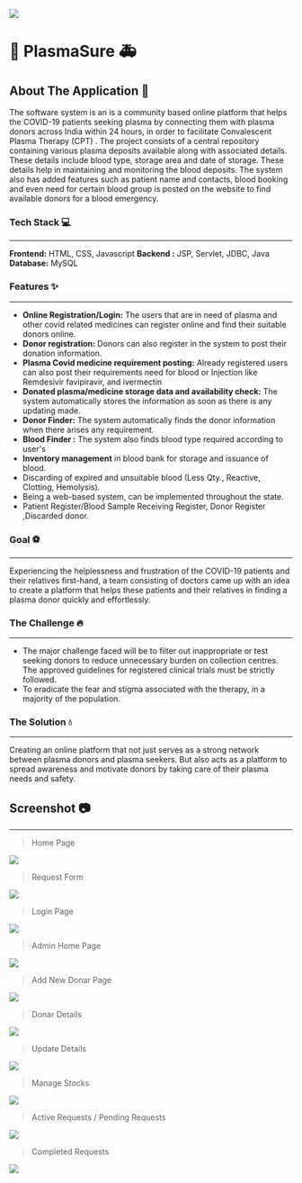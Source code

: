 ![](https://miro.medium.com/max/875/0*1ZQNq_w_b5rnSwm8)

:syringe: PlasmaSure  :ambulance:
=============
About The Application :page_facing_up:
-------------
The software system is an is a community based online platform that helps the COVID-19 patients seeking plasma by connecting them with plasma donors across India within 24 hours, in order to facilitate Convalescent Plasma Therapy (CPT) . The project consists of a central repository containing various plasma deposits available along with associated details. These details include blood type, storage area and date of storage. These details help in maintaining and monitoring the blood deposits. The system also has added features such as patient name and contacts, blood booking and even need for certain blood group is posted on the website to find available donors for a blood emergency.

### Tech Stack :computer:
-----------
**Frontend:** HTML, CSS, Javascript
**Backend	:** JSP, Servlet, JDBC, Java
**Database:** MySQL

### Features :sparkles:
-------
- **Online Registration/Login:** The users that are in need of plasma and other covid
related medicines can register online and find their suitable donors online.
- **Donor registration:** Donors can also register in the system to post their donation
information.
- **Plasma Covid medicine requirement posting:** Already registered users can also
post their requirements need for blood or Injection like Remdesivir favipiravir, and
ivermectin
- **Donated plasma/medicine storage data and availability check:** The system
automatically stores the information as soon as there is any updating made.
- **Donor Finder:** The system automatically finds the donor information when there
arises any requirement.
- **Blood Finder :** The system also finds blood type required according to user's
- **Inventory management** in blood bank for storage and issuance of blood.
- Discarding of expired and unsuitable blood (Less Qty., Reactive, Clotting, Hemolysis).
- Being a web-based system, can be implemented throughout the state.
- Patient Register/Blood Sample Receiving Register, Donor Register ,Discarded donor.

### Goal :soccer: 
-----
Experiencing the helplessness and frustration of the COVID-19 patients and their relatives first-hand, a team consisting of doctors came up with an idea to create a platform that helps these patients and their relatives in finding a plasma donor quickly and effortlessly.

### The Challenge :fire:
-----
- The major challenge faced will be to filter out inappropriate or test seeking donors to reduce unnecessary burden on collection centres. The approved guidelines for registered clinical trials must be strictly followed.  
- To eradicate the fear and stigma associated with the therapy, in a majority of the population.

### The Solution :droplet:
-----
Creating an online platform that not just serves as a strong network between plasma donors and plasma seekers. But also acts as a platform to spread awareness and motivate donors by taking care of their plasma needs and safety.

## Screenshot :camera:
--------
>  Home Page

![](images/1.png)


> Request Form

![](images/2.png)


> Login Page

![](images/4.jpg)


> Admin Home Page

![](images/5.jpg)


> Add New Donar Page

![](images/6.png)


> Donar Details

![](images/7.png)


> Update Details

![](images/8.png)


> Manage Stocks

![](images/10.png)


> Active Requests / Pending Requests

![](images/11.png)


> Completed Requests

![](images/12.png)



